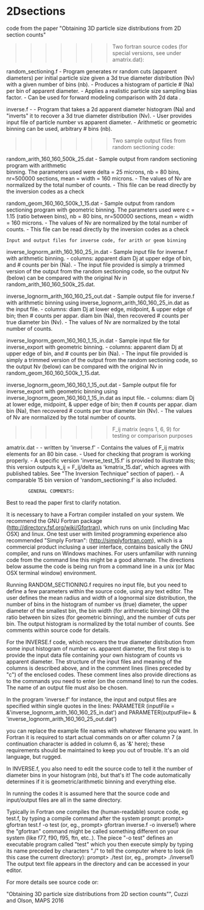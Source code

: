 # 2Dsections
code from the paper "Obtaining 3D particle size distributions from 2D section counts"

>>>>>>> Two fortran source codes (for special versions, see under amatrix.dat):

random_sectioning.f 
	- Program generates nr random cuts (apparent diameters) per initial
	  particle size given a 3d true diameter distribution (Nv) 
	  with a given number of bins (nb).
	- Produces a histogram of particle # (Na) per bin of apparent diameter.
	- Applies a realistic particle size sampling bias factor.
	- Can be used for forward modeling comparison with 2d data .

inverse.f - 
	- Program that takes a 2d apparent diameter histogram (Na) and 
	  "inverts" it to recover a 3d true diameter distribution (Nv).
	- User provides input file of particle number vs apparent diameter.
	- Arithmetic or geometric binning can be used, arbitrary # bins (nb).
	
>>>>>>> Two sample output files from random sectioning code:

random_arith_160_160_500k_25.dat 
	- Sample output from random sectioning program with arithmetic	
	  binning. The parameters used were delta = 25 microns, nb = 80 bins,
 	  nr=500000 sections, mean = width = 160 microns.
	- The values of Nv are normalized by the total number of counts.
	- This file can be read directly by the inversion codes as a check

random_geom_160_160_500k_1_15.dat 
	- Sample output from random sectioning program with geometric
	  binning. The parameters used were c = 1.15 (ratio between bins), 
	  nb = 80 bins, nr=500000 sections, mean = width = 160 microns. 
	- The values of Nv are normalized by the total number of counts.
	- This file can be read directly by the inversion codes as a check
                                      
	Input and output files for inverse code, for arith or geom binning

inverse_lognorm_arith_160_160_25_in.dat 
	- Sample input file for inverse.f with arithmetic binning.
	- columns: apparent diam Dj at upper edge of bin, and # counts per bin (Na).
	- The input file provided is simply a trimmed version of the output
          from the random sectioning code, so the output Nv (below) can be 
          compared with the original Nv in random_arith_160_160_500k_25.dat.

inverse_lognorm_arith_160_160_25_out.dat 
	- Sample output file for inverse.f with arithmetic binning
	  using inverse_lognorm_arith_160_160_25_in.dat as the input file.
	- columns: diam Dj at lower edge, midpoint, & upper edge of bin; 
		then # counts per appar. diam bin (Na), 
		then recovered # counts per true diameter bin (Nv).
	- The values of Nv are normalized by the total number of counts.

inverse_lognorm_geom_160_160_1_15_in.dat 
	- Sample input file for inverse_export with geometric binning.
	- columns: apparent diam Dj at upper edge of bin, and # counts per bin (Na).
	- The input file provided is simply a trimmed version of the output
          from the random sectioning code, so the output Nv (below) can be 
          compared with the original Nv in random_geom_160_160_500k_1_15.dat.

inverse_lognorm_geom_160_160_1_15_out.dat 
	- Sample output file for inverse_export with geometric binning
	  using inverse_lognorm_geom_160_160_1_15_in.dat as input file.
	- columns: diam Dj at lower edge, midpoint, & upper edge of bin; 
		then # counts per appar. diam bin (Na), 
		then recovered # counts per true diameter bin (Nv).
	- The values of Nv are normalized by the total number of counts.

>>>>>>> F_ij matrix (eqns 1, 6, 9) for testing or comparison purposes

amatrix.dat - 
	- written by 'inverse.f'
	- Contains the values of F_ij matrix elements for an 80 bin case. 
	- Used for checking that program is working properly.
	- A specific version 'inverse_test_15.f' is provided to illustrate this;
	  this version outputs k_ij = F_ij/delta as 'kmatrix_15.dat', which agrees 
	  with published tables. See "The Inversion Technique" section of paper).
	- A comparable 15 bin version of 'random_sectioning.f' is also included.

			GENERAL COMMENTS: 

Best to read the paper first to clarify notation.
    
It is necessary to have a Fortran compiler installed on your system. 
We recommend the GNU Fortran package 
(http://directory.fsf.org/wiki/Gfortran),
which runs on unix (including Mac OSX) and linux. One test user with limited
programming experience also recommended "Simply Fortran":
(http://simplyfortran.com), 
which is a commercial product inclusing a user interface, contains basically 
the GNU compiler, and runs on Windows machines. For users unfamiliar with 
running code from the command line this might be a good alternate. The directions 
below assume the code is being run from a command line in a unix (or Mac OSX 
terminal window) environment.

Running RANDOM_SECTIONING.f requires no input file, but you need to define a few
parameters within the source code, using any text editor. The user defines the 
mean radius and width of a lognormal size distribution, the number of bins in 
the histogram of number vs (true) diameter, the upper diameter of the smallest 
bin, the bin width (for arithmetic binning) OR the ratio between bin sizes (for 
geometric binning), and the number of cuts per bin. The output histogram is 
normalized by the total number of counts.  See comments within source
code for details.

For the INVERSE.f code, which recovers the true diameter distribution from some input
histogram of number vs. apparent diameter, the first step is to provide the input 
data file containing your own histogram of counts vs apparent diameter. The structure 
of the input files and meaning of the columns is described above, and in the comment 
lines (lines preceded by "c") of the enclosed codes. These comment lines also 
provide directions as to the commands you need to enter (on the command line) 
to run the codes. The name of an output file must also be chosen.

In the program 'inverse.f' for instance, the input and output files are specified 
within single quotes in the lines:
      PARAMETER (inputFile =
     &'inverse_lognorm_arith_160_160_25_in.dat')
and
      PARAMETER(outputFile=
     & 'inverse_lognorm_arith_160_160_25_out.dat')

you can replace the example file names with whatever filename you want. 
In Fortran it is required to start actual commands on or after column 7 
(a continuation character is added in column 6, as '&' here); these requirements 
should be maintained to keep you out of trouble. It's an old language, but rugged. 

In INVERSE.f, you also need to edit the source code to tell it the number of diameter 
bins in your histogram (nb), but that's it! The code automatically determines if it is 
geometric/arithmetic binning and everything else. 

In running the codes it is assumed here that the source code and input/output files 
are all in the same directory. 

Typically in Fortran one compiles the (human-readable) source code, eg test.f, 
by typing a compile command after the system prompt:
prompt> gfortran test.f -o test   (or, eg., prompt> gfortran inverse.f -o inverse1)
where the "gfortran" command might be called something different on your system
(like f77, f90, f95, ftn, etc..).
The piece "-o test" defines an executable program called "test" which you then 
execute simply by typing its name preceded by characters "./" to tell the computer 
where to look (in this case the current directory):
prompt> ./test                    (or, eg., prompt> ./inverse1)
The output text file appears in the directory and can be accessed in your editor. 


For more details see source code or:

"Obtaining 3D particle size distributions from 2D section counts”", 
Cuzzi and Olson, MAPS 2016

